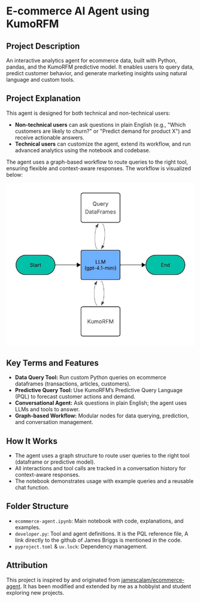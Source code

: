 # E-commerce AI Agent using KumoRFM

## Project Description

An interactive analytics agent for ecommerce data, built with Python, pandas, and the KumoRFM predictive model. It enables users to query data, predict customer behavior, and generate marketing insights using natural language and custom tools.

## Project Explanation

This agent is designed for both technical and non-technical users:
- **Non-technical users** can ask questions in plain English (e.g., "Which customers are likely to churn?" or "Predict demand for product X") and receive actionable answers.
- **Technical users** can customize the agent, extend its workflow, and run advanced analytics using the notebook and codebase.

The agent uses a graph-based workflow to route queries to the right tool, ensuring flexible and context-aware responses. The workflow is visualized below:

![Agent Graph](Flowchart/Flowchart.jpeg)

## Key Terms and Features

- **Data Query Tool:** Run custom Python queries on ecommerce dataframes (transactions, articles, customers).
- **Predictive Query Tool:** Use KumoRFM’s Predictive Query Language (PQL) to forecast customer actions and demand.
- **Conversational Agent:** Ask questions in plain English; the agent uses LLMs and tools to answer.
- **Graph-based Workflow:** Modular nodes for data querying, prediction, and conversation management.

## How It Works

- The agent uses a graph structure to route user queries to the right tool (dataframe or predictive model).
- All interactions and tool calls are tracked in a conversation history for context-aware responses.
- The notebook demonstrates usage with example queries and a reusable chat function.

## Folder Structure

- `ecommerce-agent.ipynb`: Main notebook with code, explanations, and examples.
- `developer.py`: Tool and agent definitions. It is the PQL reference file, A link directly to the github of James Briggs is mentioned in the code.
- `pyproject.toml` & `uv.lock`: Dependency management.

## Attribution

This project is inspired by and originated from [jamescalam/ecommerce-agent](https://github.com/jamescalam/ecommerce-agent). It has been modified and extended by me as a hobbyist and student exploring new projects.

